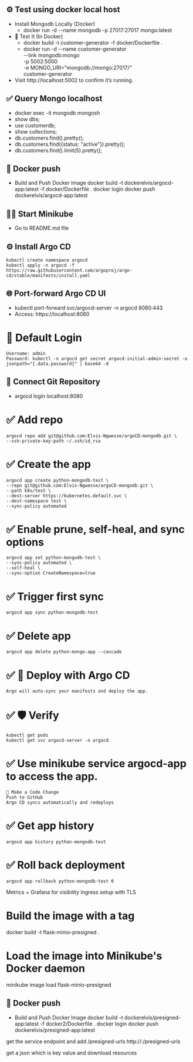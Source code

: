 
## ⚙️ Test using docker local host
- Install Mongodb Locally (Docker)
    - docker run -d --name mongodb -p 27017:27017 mongo:latest
- 🐳 Test It (In Docker)
     - docker build -t customer-generator -f docker/Dockerfile .
     - docker run -d --name customer-generator \
       --link mongodb:mongo \
       -p 5002:5000 \
       -e MONGO_URI="mongodb://mongo:27017/" \
       customer-generator
- Visit http://localhost:5002 to confirm it’s running.

## ✅ Query Mongo localhost
- docker exec -it mongodb mongosh
- show dbs;
- use customerdb;
- show collections;
- db.customers.find().pretty();
- db.customers.find({status: "active"}).pretty();
- db.customers.find().limit(5).pretty();

## 📖 Docker push
- Build and Push Docker Image
    docker build -t dockerelvis/argocd-app:latest -f docker/Dockerfile .
    docker login
    docker push dockerelvis/argocd-app:latest

## 👨‍🏫  Start Minikube
- Go to README.md file

## ⚙️  Install Argo CD
    kubectl create namespace argocd
    kubectl apply -n argocd -f https://raw.githubusercontent.com/argoproj/argo-cd/stable/manifests/install.yaml

## 🌐 Port-forward Argo CD UI
- kubectl port-forward svc/argocd-server -n argocd 8080:443
- Access: https://localhost:8080
# 🔑 Default Login
    Username: admin
    Password: kubectl -n argocd get secret argocd-initial-admin-secret -o jsonpath="{.data.password}" | base64 -d

## 🔗 Connect Git Repository
- argocd login localhost:8080

# ✅ Add repo
    argocd repo add git@github.com:Elvis-Ngwesse/argoCD-mongodb.git \
    --ssh-private-key-path ~/.ssh/id_rsa

# ✅ Create the app
    argocd app create python-mongodb-test \
    --repo git@github.com:Elvis-Ngwesse/argoCD-mongodb.git \
    --path k8s/test \
    --dest-server https://kubernetes.default.svc \
    --dest-namespace test \
    --sync-policy automated

# ✅ Enable prune, self-heal, and sync options
    argocd app set python-mongodb-test \
    --sync-policy automated \
    --self-heal \
    --sync-option CreateNamespace=true


# ✅ Trigger first sync
    argocd app sync python-mongodb-test

# ✅ Delete app
    argocd app delete python-mongo-app --cascade

# ✅ 🚀 Deploy with Argo CD
    Argo will auto-sync your manifests and deploy the app.

# ✅ 🛡️ Verify
    kubectl get pods
    kubectl get svc argocd-server -n argocd

# ✅ Use minikube service argocd-app to access the app.
    🔄 Make a Code Change
    Push to GitHub
    Argo CD syncs automatically and redeploys

# ✅ Get app history
    argocd app history python-mongodb-test

# ✅ Roll back deployment
    argocd app rollback python-mongodb-test 0


Metrics + Grafana for visibility
Ingress setup with TLS


# Build the image with a tag
docker build -t flask-minio-presigned .

# Load the image into Minikube's Docker daemon
minikube image load flask-minio-presigned

## 📖 Docker push
- Build and Push Docker Image
  docker build -t dockerelvis/presigned-app:latest -f docker2/Dockerfile .
  docker login
  docker push dockerelvis/presigned-app:latest

get the service endpoint and add /presigned-urls
http://<minikube-ip>:<nodeport>/presigned-urls

get a json which is key value and download resources


